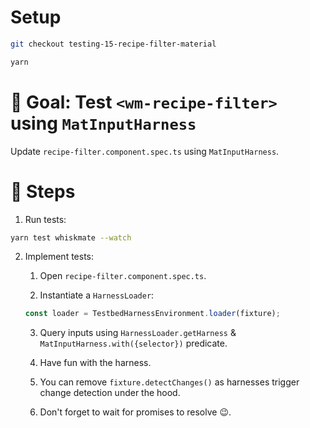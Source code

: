 # Setup

```sh
git checkout testing-15-recipe-filter-material

yarn
```

# 🎯 Goal: Test `<wm-recipe-filter>` using `MatInputHarness`

Update `recipe-filter.component.spec.ts` using `MatInputHarness`.

# 📝 Steps

1. Run tests:

```sh
yarn test whiskmate --watch
```

2. Implement tests:

   1. Open `recipe-filter.component.spec.ts`.

   2. Instantiate a `HarnessLoader`:

   ```ts
   const loader = TestbedHarnessEnvironment.loader(fixture);
   ```

   3. Query inputs using `HarnessLoader.getHarness` & `MatInputHarness.with({selector})` predicate.

   4. Have fun with the harness.

   5. You can remove `fixture.detectChanges()` as harnesses trigger change detection under the hood.

   6. Don't forget to wait for promises to resolve 😉.
